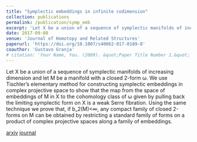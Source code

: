 ```yaml
---
title: "Symplectic embeddings in infinite codimension"
collection: publications
permalink: /publication/symp_emb
excerpt: 'Let X be a union of a sequence of symplectic manifolds of increasing dimension and let M be a manifold with a closed 2-form ω. We use Tischler’s elementary method for constructing symplectic embeddings in complex projective space to show that the map from the space of embeddings of M in X to the cohomology class of ω given by pulling back the limiting symplectic form on X is a weak Serre fibration. Using the same technique we prove that, if b2(M)<∞, any compact family of closed 2-forms on M can be obtained by restricting a standard family of forms on a product of complex projective spaces along a family of embeddings.'
date: 2017-09-08
venue: 'Journal of Homotopy and Related Structures'
paperurl: 'https://doi.org/10.1007/s40062-017-0189-8'
coauthor: 'Gustavo Granja'
# citation: 'Your Name, You. (2009). &quot;Paper Title Number 1.&quot; <i>Journal 1</i>. 1(1).'
---
```

Let X be a union of a sequence of symplectic manifolds of increasing dimension and let M be a manifold with a closed 2-form ω. We use Tischler’s elementary method for constructing symplectic embeddings in complex projective space to show that the map from the space of embeddings of M in X to the cohomology class of ω given by pulling back the limiting symplectic form on X is a weak Serre fibration. Using the same technique we prove that, if b_2(M)<∞, any compact family of closed 2-forms on M can be obtained by restricting a standard family of forms on a product of complex projective spaces along a family of embeddings.

[arxiv](https://arxiv.org/abs/1404.2433)
[journal](https://doi.org/10.1007/s40062-017-0189-8)

